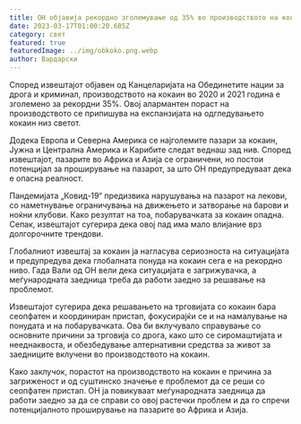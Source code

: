 ```yaml
---
title: ОН објавија рекордно зголемување од 35% во производството на кокаин
date: 2023-03-17T01:00:20.685Z
category: свет
featured: true
featuredImage: ../img/obkoko.png.webp
author: Вардарски
---
```


Според извештајот објавен од Канцеларијата на Обединетите нации за дрога и криминал, производството на кокаин во 2020 и 2021 година е зголемено за рекордни 35%. Овој алармантен пораст на производството се припишува на експанзијата на одгледувањето кокаин низ светот.

Додека Европа и Северна Америка се најголемите пазари за кокаин, Јужна и Централна Америка и Карибите следат веднаш зад нив. Според извештајот, пазарите во Африка и Азија се ограничени, но постои потенцијал за проширување на пазарот, за што ОН предупредуваат дека е опасна реалност.

Пандемијата „Ковид-19“ предизвика нарушувања на пазарот на лекови, со наметнување ограничувања на движењето и затворање на барови и ноќни клубови. Како резултат на тоа, побарувачката за кокаин опадна. Сепак, извештајот сугерира дека овој пад има мало влијание врз долгорочните трендови.

Глобалниот извештај за кокаин ја нагласува сериозноста на ситуацијата и предупредува дека глобалната понуда на кокаин сега е на рекордно ниво. Гада Вали од ОН вели дека ситуацијата е загрижувачка, а меѓународната заедница треба да работи заедно за решавање на проблемот.

Извештајот сугерира дека решавањето на трговијата со кокаин бара сеопфатен и координиран пристап, фокусирајќи се и на намалување на понудата и на побарувачката. Ова би вклучувало справување со основните причини за трговија со дрога, како што се сиромаштијата и нееднаквоста, и обезбедување алтернативни средства за живот за заедниците вклучени во производството на кокаин.

Како заклучок, порастот на производството на кокаин е причина за загриженост и од суштинско значење е проблемот да се реши со сеопфатен пристап. ОН ја повикуваат меѓународната заедница да работи заедно за да се справи со овој растечки проблем и да го спречи потенцијалното проширување на пазарите во Африка и Азија.
